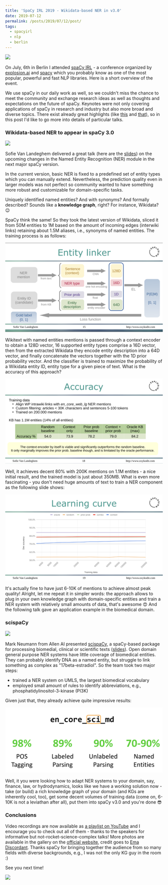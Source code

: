 ```yaml
---
title: 'SpaCy IRL 2019 - Wikidata-based NER in v3.0'
date: 2019-07-12
permalink: /posts/2019/07/12/post/
tags:
  - spacyirl
  - nlp
  - berlin
---
```


![](https://d33wubrfki0l68.cloudfront.net/ea71ef11a36bd7a2188096727d3103225726caa3/277f0/static/logo-105101938b9bc43bbb9d3d13ea3bc630.svg)

On July, 6th in Berlin I attended [spaCy IRL](https://irl.spacy.io/2019) - a conference organized by [explosion.ai](https://explosion.ai/) and [spacy](https://spacy.io/) which you probably know as one of the most popular, powerful and fast NLP libraries. Here is a short overview of the event.

We use spaCy in our daily work as well, so we couldn't miss the chance to meet the community and exchange research ideas as well as thoughts and expectations on the future of spaCy. 
Keynotes were not only covering applications of spaCy in research and industry but also more broad and diverse topics.
There exist already great highlights (like [this](https://www.linkedin.com/pulse/spacyirl-2019-conference-overview-ivan-bilan/) and [that](https://medium.com/@arnelapnin/highlights-from-spacy-irl-802229333785)), so in this post I'd like to go more into details of particular talks.


### Wikidata-based NER to appear in spaCy 3.0
![](https://irl.spacy.io/static/IMG_6246-21dfa3fa389e10392f3c70425d80055b.jpg)

Sofie Van Landeghem delivered a great talk (here are the [slides](https://tinyurl.com/entity-linking-spacy)) on the upcoming changes in the Named Entity Recognition (NER) module in the next major spaCy version.

In the current version, basic NER is fixed to a predefined set of entity types which you can manually extend. 
Nevertheless, the prediction quality even in larger models was not perfect so community wanted to have something more robust and customizable for domain-specific tasks.

Uniquely identified named entities? And with synonyms? And formally described? Sounds like a **knowledge graph**, right? For instance, Wikidata? :wink:

SpaCy think the same! So they took the latest version of Wikidata, sliced it from 50M entities to 1M based on the amount of incoming edges (interwiki links) retaining about 1.5M aliases, i.e., synonyms of named entities.
The training process is as follows:

![](/images/spacyirl/spacy3_ner1.png)  

Wikitext with named entities mentions is passed through a context encoder to obtain a 128D vector, 16 supported entity types comprise a 16D vector, then from the extracted Wikidata they encode entity description into a 64D vector, and finally concatenate the vectors together with the 1D prior probability vector. 
And the classifier is trained to maximize the probability of a Wikidata entity ID, entity type for a given piece of text. What is the accuracy of this approach?

![](/images/spacyirl/spacy3_ner3.png)

Well, it achieves decent 80% with 200K mentions on 1.1M entites - a nice initial result, and the trained model is just about 350MB.
What is even more fascinating - you don't need huge amounts of text to train a NER component as the following slide shows:

![](/images/spacyirl/spacy3_ner2.png)  

It's actually fine to have just 6-10K of mentions to achieve almost peak quality!
Alright, let me repeat it in simpler words: the approach allows to plug in your own knowledge graph with domain-specific entities and train a NER system with relatively small amounts of data, that's awesome :heart_eyes: And the following talk gave an application example in the biomedical domain.

### scispaCy
![](https://irl.spacy.io/static/IMG_6291-1cf735a9499277d5e41f48b44a436725.jpg)

Mark Neumann from Allen AI presented [scispaCy](https://allenai.github.io/scispacy/), a spaCy-based package for processing biomedial, clinical or scientific texts ([slides](https://docs.google.com/presentation/d/1CEc3pTMLX-XV1zgirydhURZdcNlgB2l4TXQv6mxLhy8/edit#slide=id.p)).
Open domain general purpose NER systems have little coverage of biomedical entities. 
They can probably identify DNA as a named entity, but struggle to link something as complex as "17beta-estradiol".
So the team took two major steps:
* trained a NER system on UMLS, the largest biomedical vocabulary
* employed small amount of rules to identify abbreviations, e.g., phosphatidylinositol-3-kinase (PI3K)

Given just that, they already achieve quite impressive results:

![](/images/spacyirl/spacy3_ner4.png)  

Well, it you were looking how to adapt NER systems to your domain, say, finance, law, or hydrodynamics, looks like we have a working solution now - take (or build) a rich knowledge graph of your domain (and KGs are inherently cool, too), get some decent volumes of training data (come on, 6-10K is not a leviathan after all), put them into spaCy v3.0 and you're done :sunglasses:

### Conclusions

Video recordings are now available as [a playlist on YouTube](https://www.youtube.com/playlist?list=PLBmcuObd5An4UC6jvK_-eSl6jCvP1gwXc) and I encourage you to check out all of them - thanks to the speakers for informative but not-rocket-science-complex talks!
More photos are available in the gallery on the [official website](https://irl.spacy.io/2019/#photos), credit goes to [Ema Discordant](https://www.instagram.com/ema_discordant/).
Thanks spaCy for bringing together the audience from so many fields with diverse backgrounds, e.g., I was not the only KG guy in the room :)

See you next time!

![](https://irl.spacy.io/static/IMG_6112-78cf6b86f2d22b8e7e59b44a82cd988f.jpg)






